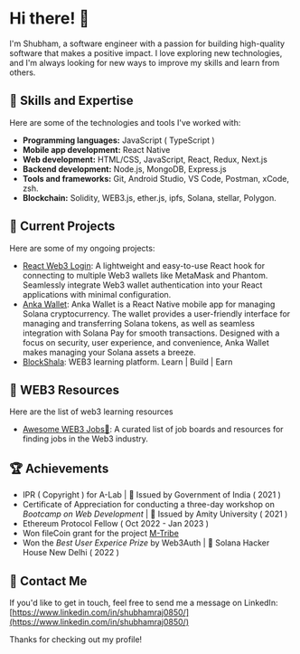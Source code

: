 # Hi there! 👋

I'm Shubham, a software engineer with a passion for building high-quality software that makes a positive impact. I love exploring new technologies, and I'm always looking for new ways to improve my skills and learn from others.

## 🚀 Skills and Expertise

Here are some of the technologies and tools I've worked with:

- **Programming languages:** JavaScript ( TypeScript )
- **Mobile app development:** React Native
- **Web development:** HTML/CSS, JavaScript, React, Redux, Next.js
- **Backend development:** Node.js, MongoDB, Express.js
- **Tools and frameworks:** Git, Android Studio, VS Code, Postman, xCode, zsh.
- **Blockchain:** Solidity, WEB3.js, ether.js, ipfs, Solana, stellar, Polygon.

## 🌱 Current Projects

Here are some of my ongoing projects:

- [React Web3 Login](https://github.com/Shubham0850/react-web3-login): A lightweight and easy-to-use React hook for connecting to multiple Web3 wallets like MetaMask and Phantom. Seamlessly integrate Web3 wallet authentication into your React applications with minimal configuration.
- [Anka Wallet](https://github.com/Shubham0850/anka-wallet): Anka Wallet is a React Native mobile app for managing Solana cryptocurrency. The wallet provides a user-friendly interface for managing and transferring Solana tokens, as well as seamless integration with Solana Pay for smooth transactions. Designed with a focus on security, user experience, and convenience, Anka Wallet makes managing your Solana assets a breeze.
- [BlockShala](https://github.com/Shubham0850/BlockShala): WEB3 learning platform. Learn | Build | Earn

## 🛟 WEB3 Resources

Here are the list of web3 learning resources

- [Awesome WEB3 Jobs🚀](https://github.com/Shubham0850/awesome-web3-jobs): A curated list of job boards and resources for finding jobs in the Web3 industry.

## 🏆 Achievements

- IPR‌ ‌(‌ ‌Copyright‌ ‌)‌ ‌for‌ ‌A-Lab‌ | 🏫 Issued by Government of India ( 2021 )
- Certificate of Appreciation for conducting a three-day workshop on *Bootcamp on Web Development* | 🏫 Issued by Amity University ( 2021 ) 
- Ethereum Protocol Fellow ( Oct 2022 - Jan 2023 )
- Won fileCoin grant for the project [M-Tribe](https://github.com/Shubham0850/m-tribe)
- Won the *Best User Experice Prize* by Web3Auth | 📍 Solana Hacker House New Delhi ( 2022 )

## 💬 Contact Me

If you'd like to get in touch, feel free to send me a message on LinkedIn: [https://www.linkedin.com/in/shubhamraj0850/](https://www.linkedin.com/in/shubhamraj0850/)

Thanks for checking out my profile!

<!-- [![Shubham's GitHub stats](https://github-readme-stats.vercel.app/api?username=shubham0850)](https://github.com/shubham0850/github-readme-stats) -->

<!---
Shubham0850/Shubham0850 is a ✨ special ✨ repository because its `README.md` (this file) appears on your GitHub profile.
You can click the Preview link to take a look at your changes.
--->
